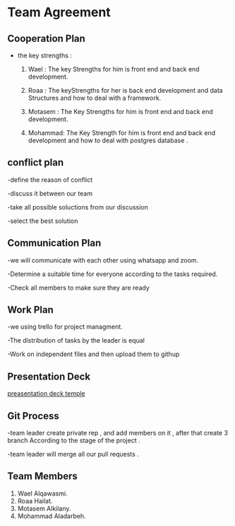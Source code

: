 # Team Agreement

## Cooperation Plan

* the key strengths :

    1. Wael    : The key Strengths for him is front end and back end development.

    2. Roaa    : The keyStrengths for her is back end development and data Structures and how to deal with a framework.

    3. Motasem : The Key Strengths for him is front end and back end development.

    4. Mohammad: The Key Strength for him is front end and back end development and how to deal with postgres database .

## conflict plan

-define the reason of conflict

-discuss it between our team

-take all possible soluctions from our discussion

-select the best solution

## Communication Plan

-we will communicate with each other using whatsapp and zoom.

-Determine a suitable time for everyone according to the tasks required.

-Check all members to make sure they are ready

## Work Plan

-we using trello for project managment.

-The distribution of tasks by the leader is equal

-Work on independent files and then upload them to githup

## Presentation Deck

[preasentation deck temple](https://docs.google.com/presentation/d/1pcXdzv0HWvDd5BU1f96SByEdN32RmQv9OKhsJ5dJC2Q/edit?usp=sharing)

## Git Process

-team leader create private rep , and add members on it , after that create 3 branch According to the stage of the project .

-team leader will merge all our pull requests .

## Team Members

1. Wael Alqawasmi.
2. Roaa Hailat.
3. Motasem Alkilany.
4. Mohammad Aladarbeh.